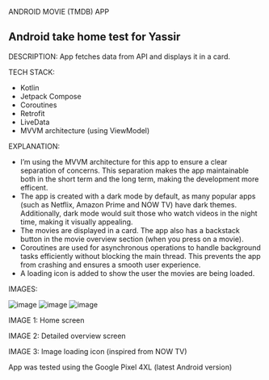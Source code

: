 ANDROID MOVIE (TMDB) APP

## Android take home test for Yassir

DESCRIPTION:
App fetches data from API and displays it in a card.

TECH STACK:
- Kotlin
- Jetpack Compose
- Coroutines
- Retrofit
- LiveData
- MVVM architecture (using ViewModel)

EXPLANATION:
- I’m using the MVVM architecture for this app to ensure a clear separation of concerns. This separation makes the app maintainable both in the short term and the long term, making the development more efficent.
- The app is created with a dark mode by default, as many popular apps (such as Netflix, Amazon Prime and NOW TV) have dark themes. Additionally, dark mode would suit those who watch videos in the night time, making it visually appealing.
- The movies are displayed in a card. The app also has a backstack button in the movie overview section (when you press on a movie).
- Coroutines are used for asynchronous operations to handle background tasks efficiently without blocking the main thread. This prevents the app from crashing and ensures a smooth user experience.
- A loading icon is added to show the user the movies are being loaded.


IMAGES:

![image](https://github.com/Milan-Asad/AndroidMovieApp/assets/79909176/1994a11e-ece2-4dfb-9fd3-7d413093a32d)
![image](https://github.com/Milan-Asad/AndroidMovieApp/assets/79909176/9338e6c4-82db-4f83-b51a-8856087085b7)
![image](https://github.com/Milan-Asad/AndroidMovieApp/assets/79909176/16d65b71-351a-4bbd-8071-4147069ce78a)


IMAGE 1: Home screen

IMAGE 2: Detailed overview screen

IMAGE 3: Image loading icon (inspired from NOW TV)

App was tested using the Google Pixel 4XL (latest Android version)

